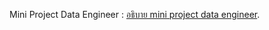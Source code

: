Mini Project Data Engineer :  [อธิบาย mini project data engineer](https://datachillchill.wordpress.com/project-data-engineer/).
